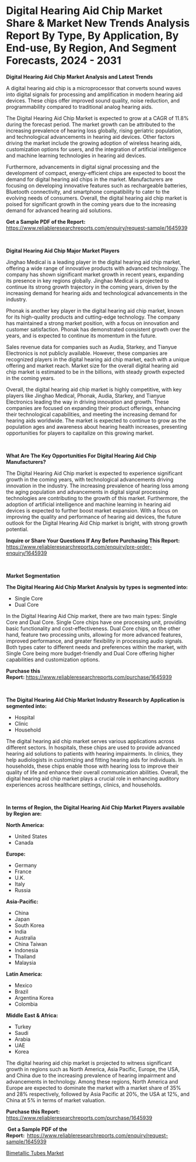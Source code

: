 <p><h1>Digital Hearing Aid Chip Market Share & Market New Trends Analysis Report By Type, By Application, By End-use, By Region, And Segment Forecasts, 2024 - 2031</h1></p><p><strong>Digital Hearing Aid Chip Market Analysis and Latest Trends</strong></p>
<p><p>A digital hearing aid chip is a microprocessor that converts sound waves into digital signals for processing and amplification in modern hearing aid devices. These chips offer improved sound quality, noise reduction, and programmability compared to traditional analog hearing aids.</p><p>The Digital Hearing Aid Chip Market is expected to grow at a CAGR of 11.8% during the forecast period. The market growth can be attributed to the increasing prevalence of hearing loss globally, rising geriatric population, and technological advancements in hearing aid devices. Other factors driving the market include the growing adoption of wireless hearing aids, customization options for users, and the integration of artificial intelligence and machine learning technologies in hearing aid devices.</p><p>Furthermore, advancements in digital signal processing and the development of compact, energy-efficient chips are expected to boost the demand for digital hearing aid chips in the market. Manufacturers are focusing on developing innovative features such as rechargeable batteries, Bluetooth connectivity, and smartphone compatibility to cater to the evolving needs of consumers. Overall, the digital hearing aid chip market is poised for significant growth in the coming years due to the increasing demand for advanced hearing aid solutions.</p></p>
<p><strong>Get a Sample PDF of the Report:&nbsp;</strong> <a href="https://www.reliableresearchreports.com/enquiry/request-sample/1645939">https://www.reliableresearchreports.com/enquiry/request-sample/1645939</a></p>
<p>&nbsp;</p>
<p><strong>Digital Hearing Aid Chip Major Market Players</strong></p>
<p><p>Jinghao Medical is a leading player in the digital hearing aid chip market, offering a wide range of innovative products with advanced technology. The company has shown significant market growth in recent years, expanding its presence in key regions globally. Jinghao Medical is projected to continue its strong growth trajectory in the coming years, driven by the increasing demand for hearing aids and technological advancements in the industry.</p><p>Phonak is another key player in the digital hearing aid chip market, known for its high-quality products and cutting-edge technology. The company has maintained a strong market position, with a focus on innovation and customer satisfaction. Phonak has demonstrated consistent growth over the years, and is expected to continue its momentum in the future.</p><p>Sales revenue data for companies such as Audia, Starkey, and Tianyue Electronics is not publicly available. However, these companies are recognized players in the digital hearing aid chip market, each with a unique offering and market reach. Market size for the overall digital hearing aid chip market is estimated to be in the billions, with steady growth expected in the coming years.</p><p>Overall, the digital hearing aid chip market is highly competitive, with key players like Jinghao Medical, Phonak, Audia, Starkey, and Tianyue Electronics leading the way in driving innovation and growth. These companies are focused on expanding their product offerings, enhancing their technological capabilities, and meeting the increasing demand for hearing aids worldwide. The market is expected to continue to grow as the population ages and awareness about hearing health increases, presenting opportunities for players to capitalize on this growing market.</p></p>
<p>&nbsp;</p>
<p><strong>What Are The Key Opportunities For Digital Hearing Aid Chip Manufacturers?</strong></p>
<p><p>The Digital Hearing Aid Chip market is expected to experience significant growth in the coming years, with technological advancements driving innovation in the industry. The increasing prevalence of hearing loss among the aging population and advancements in digital signal processing technologies are contributing to the growth of this market. Furthermore, the adoption of artificial intelligence and machine learning in hearing aid devices is expected to further boost market expansion. With a focus on improving the quality and performance of hearing aid devices, the future outlook for the Digital Hearing Aid Chip market is bright, with strong growth potential.</p></p>
<p><strong>Inquire or Share Your Questions If Any Before Purchasing This Report:</strong> <a href="https://www.reliableresearchreports.com/enquiry/pre-order-enquiry/1645939">https://www.reliableresearchreports.com/enquiry/pre-order-enquiry/1645939</a></p>
<p>&nbsp;</p>
<p><strong>Market Segmentation</strong></p>
<p><strong>The Digital Hearing Aid Chip Market Analysis by types is segmented into:</strong></p>
<p><ul><li>Single Core</li><li>Dual Core</li></ul></p>
<p><p>In the Digital Hearing Aid Chip market, there are two main types: Single Core and Dual Core. Single Core chips have one processing unit, providing basic functionality and cost-effectiveness. Dual Core chips, on the other hand, feature two processing units, allowing for more advanced features, improved performance, and greater flexibility in processing audio signals. Both types cater to different needs and preferences within the market, with Single Core being more budget-friendly and Dual Core offering higher capabilities and customization options.</p></p>
<p><strong>Purchase this Report:&nbsp;</strong><a href="https://www.reliableresearchreports.com/purchase/1645939">https://www.reliableresearchreports.com/purchase/1645939</a></p>
<p>&nbsp;</p>
<p><strong>The Digital Hearing Aid Chip Market Industry Research by Application is segmented into:</strong></p>
<p><ul><li>Hospital</li><li>Clinic</li><li>Household</li></ul></p>
<p><p>The digital hearing aid chip market serves various applications across different sectors. In hospitals, these chips are used to provide advanced hearing aid solutions to patients with hearing impairments. In clinics, they help audiologists in customizing and fitting hearing aids for individuals. In households, these chips enable those with hearing loss to improve their quality of life and enhance their overall communication abilities. Overall, the digital hearing aid chip market plays a crucial role in enhancing auditory experiences across healthcare settings, clinics, and households.</p></p>
<p>&nbsp;</p>
<p><strong>In terms of Region, the Digital Hearing Aid Chip Market Players available by Region are:</strong></p>
<p>
    <p> <strong> North America: </strong>
        <ul>
            <li>United States</li>
            <li>Canada</li>
        </ul>
        </p> 
    <p> <strong> Europe: </strong>
        <ul>
            <li>Germany</li>
            <li>France</li>
            <li>U.K.</li>
            <li>Italy</li>
            <li>Russia</li>
        </ul>
        </p> 
    <p> <strong> Asia-Pacific: </strong>
        <ul>
            <li>China</li>
            <li>Japan</li>
            <li>South Korea</li>
            <li>India</li>
            <li>Australia</li>
            <li>China Taiwan</li>
            <li>Indonesia</li>
            <li>Thailand</li>
            <li>Malaysia</li>
        </ul>
        </p> 
    <p> <strong> Latin America: </strong>
        <ul>
            <li>Mexico</li>
            <li>Brazil</li>
            <li>Argentina Korea</li>
            <li>Colombia</li>
        </ul>
        </p> 
    <p> <strong> Middle East & Africa: </strong>
        <ul>
            <li>Turkey</li>
            <li>Saudi</li>
            <li>Arabia</li>
            <li>UAE</li>
            <li>Korea</li>
        </ul>
    </p>
    </p>
<p><p>The digital hearing aid chip market is projected to witness significant growth in regions such as North America, Asia Pacific, Europe, the USA, and China due to the increasing prevalence of hearing impairment and advancements in technology. Among these regions, North America and Europe are expected to dominate the market with a market share of 35% and 28% respectively, followed by Asia Pacific at 20%, the USA at 12%, and China at 5% in terms of market valuation.</p></p>
<p><strong>Purchase this Report: </strong><a href="https://www.reliableresearchreports.com/purchase/1645939">https://www.reliableresearchreports.com/purchase/1645939</a></p>
<p>&nbsp;<strong>Get a Sample PDF of the Report:&nbsp;&nbsp;</strong><a href="https://www.reliableresearchreports.com/enquiry/request-sample/1645939">https://www.reliableresearchreports.com/enquiry/request-sample/1645939</a></p>
<p><strong></strong></p>
<p><p><a href="https://shimmer-gardenia-37a.notion.site/Bimetallic-Tubes-Market-Size-Share-Trends-Analysis-Report-By-Material-By-Type-By-End-user-By-R-0b2abcc22c6044ce8e3e81bdb35ba811">Bimetallic Tubes Market</a></p></p>